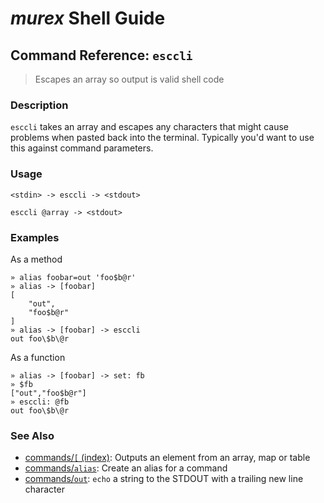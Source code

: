# _murex_ Shell Guide

## Command Reference: `esccli`

> Escapes an array so output is valid shell code

### Description

`esccli` takes an array and escapes any characters that might cause problems
when pasted back into the terminal. Typically you'd want to use this against
command parameters.

### Usage

    <stdin> -> esccli -> <stdout>
    
    esccli @array -> <stdout>

### Examples

As a method

    » alias foobar=out 'foo$b@r'
    » alias -> [foobar]
    [
        "out",
        "foo$b@r"
    ]
    » alias -> [foobar] -> esccli
    out foo\$b\@r
    
As a function

    » alias -> [foobar] -> set: fb
    » $fb
    ["out","foo$b@r"]
    » esccli: @fb
    out foo\$b\@r

### See Also

* [commands/`[` (index)](../commands/index.md):
  Outputs an element from an array, map or table
* [commands/`alias`](../commands/alias.md):
  Create an alias for a command
* [commands/`out`](../commands/out.md):
  `echo` a string to the STDOUT with a trailing new line character